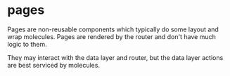 # pages

Pages are non-reusable components which typically do some layout and wrap
molecules. Pages are rendered by the router and don't have much logic to them.

They may interact with the data layer and router, but the data layer actions
are best serviced by molecules.
